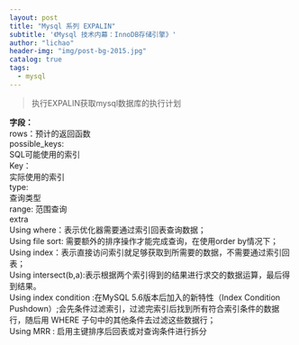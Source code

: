 ```yaml
---
layout: post
title: "Mysql 系列 EXPALIN"
subtitle: '《Mysql 技术内幕：InnoDB存储引擎》'
author: "lichao"
header-img: "img/post-bg-2015.jpg"
catalog: true
tags:
  - mysql
---
```


> 执行EXPALIN获取mysql数据库的执行计划


**字段：**   
rows：预计的返回函数   
possible_keys:   
SQL可能使用的索引   
Key：   
实际使用的索引    
type:   
查询类型   
range: 范围查询    
extra   
Using where：表示优化器需要通过索引回表查询数据；   
Using file sort:  需要额外的排序操作才能完成查询，在使用order by情况下；   
Using index：表示直接访问索引就足够获取到所需要的数据，不需要通过索引回表；      
Using intersect(b,a):表示根据两个索引得到的结果进行求交的数据运算，最后得到结果。       
Using index condition :在MySQL 5.6版本后加入的新特性（Index Condition Pushdown）;会先条件过滤索引，过滤完索引后找到所有符合索引条件的数据行，随后用 WHERE 子句中的其他条件去过滤这些数据行；   
Using MRR : 启用主键排序后回表或对查询条件进行拆分


